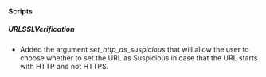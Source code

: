 
#### Scripts
##### URLSSLVerification
- Added the argument *set_http_as_suspicious* that will allow the user to choose whether to set the URL as Suspicious in case that the URL starts with HTTP and not HTTPS.
